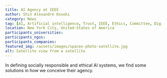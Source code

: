 ```yaml
---
title: AI Agency at IEEE
author: Shin Alexandre Koseki
category: News
tag: [AI, Artificial intelligence, Trust, IEEE, Ethics, Committee, Digital Humanities, Data Studies, Data Science, Participatory Design, Policy-Making, Standards, Digitization, Cross-cultural values, Innovation]
location: New York City, United-States of America
participants_universities: 
participants_ngos: 
participants_companies: 
featured_img: /assets/images/spacex-photo-satellite.jpg
alt: Satellite view from a satellite
---
```

In defining socially responsible and ethical AI systems, we find some solutions in how we conceive their agency.
